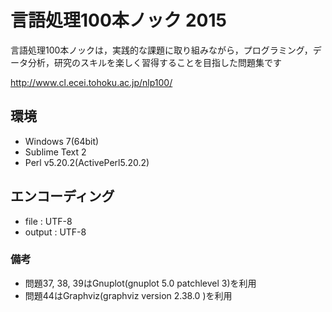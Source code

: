 # 言語処理100本ノック 2015

言語処理100本ノックは，実践的な課題に取り組みながら，プログラミング，データ分析，研究のスキルを楽しく習得することを目指した問題集です

http://www.cl.ecei.tohoku.ac.jp/nlp100/

## 環境
* Windows 7(64bit)
* Sublime Text 2
* Perl v5.20.2(ActivePerl5.20.2)

## エンコーディング
* file   : UTF-8
* output : UTF-8

### 備考
* 問題37, 38, 39はGnuplot(gnuplot 5.0 patchlevel 3)を利用
* 問題44はGraphviz(graphviz version 2.38.0 )を利用